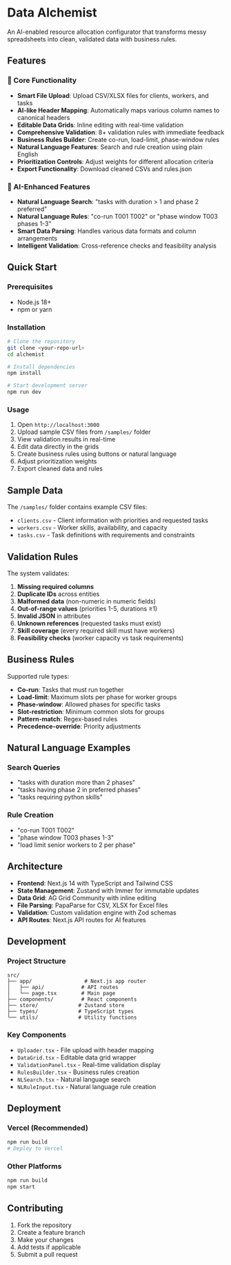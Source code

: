 # Data Alchemist

An AI-enabled resource allocation configurator that transforms messy spreadsheets into clean, validated data with business rules.

## Features

### 🚀 Core Functionality
- **Smart File Upload**: Upload CSV/XLSX files for clients, workers, and tasks
- **AI-like Header Mapping**: Automatically maps various column names to canonical headers
- **Editable Data Grids**: Inline editing with real-time validation
- **Comprehensive Validation**: 8+ validation rules with immediate feedback
- **Business Rules Builder**: Create co-run, load-limit, phase-window rules
- **Natural Language Features**: Search and rule creation using plain English
- **Prioritization Controls**: Adjust weights for different allocation criteria
- **Export Functionality**: Download cleaned CSVs and rules.json

### 🤖 AI-Enhanced Features
- **Natural Language Search**: "tasks with duration > 1 and phase 2 preferred"
- **Natural Language Rules**: "co-run T001 T002" or "phase window T003 phases 1-3"
- **Smart Data Parsing**: Handles various data formats and column arrangements
- **Intelligent Validation**: Cross-reference checks and feasibility analysis

## Quick Start

### Prerequisites
- Node.js 18+ 
- npm or yarn

### Installation
```bash
# Clone the repository
git clone <your-repo-url>
cd alchemist

# Install dependencies
npm install

# Start development server
npm run dev
```

### Usage
1. Open `http://localhost:3000`
2. Upload sample CSV files from `/samples/` folder
3. View validation results in real-time
4. Edit data directly in the grids
5. Create business rules using buttons or natural language
6. Adjust prioritization weights
7. Export cleaned data and rules

## Sample Data

The `/samples/` folder contains example CSV files:
- `clients.csv` - Client information with priorities and requested tasks
- `workers.csv` - Worker skills, availability, and capacity
- `tasks.csv` - Task definitions with requirements and constraints

## Validation Rules

The system validates:
1. **Missing required columns**
2. **Duplicate IDs** across entities
3. **Malformed data** (non-numeric in numeric fields)
4. **Out-of-range values** (priorities 1-5, durations ≥1)
5. **Invalid JSON** in attributes
6. **Unknown references** (requested tasks must exist)
7. **Skill coverage** (every required skill must have workers)
8. **Feasibility checks** (worker capacity vs task requirements)

## Business Rules

Supported rule types:
- **Co-run**: Tasks that must run together
- **Load-limit**: Maximum slots per phase for worker groups
- **Phase-window**: Allowed phases for specific tasks
- **Slot-restriction**: Minimum common slots for groups
- **Pattern-match**: Regex-based rules
- **Precedence-override**: Priority adjustments

## Natural Language Examples

### Search Queries
- "tasks with duration more than 2 phases"
- "tasks having phase 2 in preferred phases"
- "tasks requiring python skills"

### Rule Creation
- "co-run T001 T002"
- "phase window T003 phases 1-3"
- "load limit senior workers to 2 per phase"

## Architecture

- **Frontend**: Next.js 14 with TypeScript and Tailwind CSS
- **State Management**: Zustand with Immer for immutable updates
- **Data Grid**: AG Grid Community with inline editing
- **File Parsing**: PapaParse for CSV, XLSX for Excel files
- **Validation**: Custom validation engine with Zod schemas
- **API Routes**: Next.js API routes for AI features

## Development

### Project Structure
```
src/
├── app/                 # Next.js app router
│   ├── api/            # API routes
│   └── page.tsx        # Main page
├── components/         # React components
├── store/             # Zustand store
├── types/             # TypeScript types
└── utils/             # Utility functions
```

### Key Components
- `Uploader.tsx` - File upload with header mapping
- `DataGrid.tsx` - Editable data grid wrapper
- `ValidationPanel.tsx` - Real-time validation display
- `RulesBuilder.tsx` - Business rules creation
- `NLSearch.tsx` - Natural language search
- `NLRuleInput.tsx` - Natural language rule creation

## Deployment

### Vercel (Recommended)
```bash
npm run build
# Deploy to Vercel
```

### Other Platforms
```bash
npm run build
npm start
```

## Contributing

1. Fork the repository
2. Create a feature branch
3. Make your changes
4. Add tests if applicable
5. Submit a pull request

